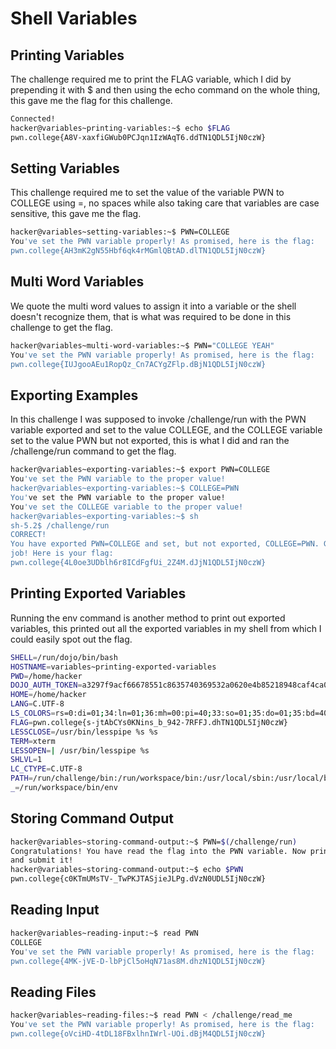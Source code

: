 # Shell Variables

## Printing Variables

The challenge required me to print the FLAG variable, which I did by prepending it with $ and then using the echo command on the whole thing, this gave me the flag for this challenge.
```bash
Connected!
hacker@variables~printing-variables:~$ echo $FLAG
pwn.college{A8V-xaxfiGWub0PCJqn1IzWAqT6.ddTN1QDL5IjN0czW}
```
## Setting Variables
This challenge required me to set the value of the variable PWN to COLLEGE using =, no spaces while also taking care that variables are case sensitive, this gave me the flag.
```bash
hacker@variables~setting-variables:~$ PWN=COLLEGE
You've set the PWN variable properly! As promised, here is the flag:
pwn.college{AH3mK2gN55Hbf6qk4rMGmlQBtAD.dlTN1QDL5IjN0czW}
```
## Multi Word Variables

We quote the multi word values to assign it into a variable or the shell doesn't recognize them, that is what was required to be done in this challenge to get the flag.

```bash
hacker@variables~multi-word-variables:~$ PWN="COLLEGE YEAH"
You've set the PWN variable properly! As promised, here is the flag:
pwn.college{IUJgooAEu1RopQz_Cn7ACYgZFlp.dBjN1QDL5IjN0czW}
```
## Exporting Examples 

In this challenge I was supposed to  invoke /challenge/run with the PWN variable exported and set to the value COLLEGE, and the COLLEGE variable set to the value PWN but not exported, this is what I did and ran the /challenge/run command to get the flag.

```bash
hacker@variables~exporting-variables:~$ export PWN=COLLEGE
You've set the PWN variable to the proper value!
hacker@variables~exporting-variables:~$ COLLEGE=PWN
You've set the PWN variable to the proper value!
You've set the COLLEGE variable to the proper value!
hacker@variables~exporting-variables:~$ sh
sh-5.2$ /challenge/run
CORRECT!
You have exported PWN=COLLEGE and set, but not exported, COLLEGE=PWN. Great 
job! Here is your flag:
pwn.college{4L0oe3UDblh6r8ICdFgfUi_2Z4M.dJjN1QDL5IjN0czW}
```
## Printing Exported Variables
Running the env command is another method to print out exported variables, this printed out all the exported variables in my shell from which I could easily spot out the flag.

```bash
SHELL=/run/dojo/bin/bash
HOSTNAME=variables~printing-exported-variables
PWD=/home/hacker
DOJO_AUTH_TOKEN=a3297f9acf66678551c8635740369532a0620e4b85218948caf4ca067099e707
HOME=/home/hacker
LANG=C.UTF-8
LS_COLORS=rs=0:di=01;34:ln=01;36:mh=00:pi=40;33:so=01;35:do=01;35:bd=40;33;01:cd=40;33;01:or=40;31;01:mi=00:su=37;41:sg=30;43:ca=00:tw=30;42:ow=34;42:st=37;44:ex=01;32:*.7z=01;31:*.ace=01;31:*.alz=01;31:*.apk=01;31:*.arc=01;31:*.arj=01;31:*.bz=01;31:*.bz2=01;31:*.cab=01;31:*.cpio=01;31:*.crate=01;31:*.deb=01;31:*.drpm=01;31:*.dwm=01;31:*.dz=01;31:*.ear=01;31:*.egg=01;31:*.esd=01;31:*.gz=01;31:*.jar=01;31:*.lha=01;31:*.lrz=01;31:*.lz=01;31:*.lz4=01;31:*.lzh=01;31:*.lzma=01;31:*.lzo=01;31:*.pyz=01;31:*.rar=01;31:*.rpm=01;31:*.rz=01;31:*.sar=01;31:*.swm=01;31:*.t7z=01;31:*.tar=01;31:*.taz=01;31:*.tbz=01;31:*.tbz2=01;31:*.tgz=01;31:*.tlz=01;31:*.txz=01;31:*.tz=01;31:*.tzo=01;31:*.tzst=01;31:*.udeb=01;31:*.war=01;31:*.whl=01;31:*.wim=01;31:*.xz=01;31:*.z=01;31:*.zip=01;31:*.zoo=01;31:*.zst=01;31:*.avif=01;35:*.jpg=01;35:*.jpeg=01;35:*.mjpg=01;35:*.mjpeg=01;35:*.gif=01;35:*.bmp=01;35:*.pbm=01;35:*.pgm=01;35:*.ppm=01;35:*.tga=01;35:*.xbm=01;35:*.xpm=01;35:*.tif=01;35:*.tiff=01;35:*.png=01;35:*.svg=01;35:*.svgz=01;35:*.mng=01;35:*.pcx=01;35:*.mov=01;35:*.mpg=01;35:*.mpeg=01;35:*.m2v=01;35:*.mkv=01;35:*.webm=01;35:*.webp=01;35:*.ogm=01;35:*.mp4=01;35:*.m4v=01;35:*.mp4v=01;35:*.vob=01;35:*.qt=01;35:*.nuv=01;35:*.wmv=01;35:*.asf=01;35:*.rm=01;35:*.rmvb=01;35:*.flc=01;35:*.avi=01;35:*.fli=01;35:*.flv=01;35:*.gl=01;35:*.dl=01;35:*.xcf=01;35:*.xwd=01;35:*.yuv=01;35:*.cgm=01;35:*.emf=01;35:*.ogv=01;35:*.ogx=01;35:*.aac=00;36:*.au=00;36:*.flac=00;36:*.m4a=00;36:*.mid=00;36:*.midi=00;36:*.mka=00;36:*.mp3=00;36:*.mpc=00;36:*.ogg=00;36:*.ra=00;36:*.wav=00;36:*.oga=00;36:*.opus=00;36:*.spx=00;36:*.xspf=00;36:*~=00;90:*#=00;90:*.bak=00;90:*.crdownload=00;90:*.dpkg-dist=00;90:*.dpkg-new=00;90:*.dpkg-old=00;90:*.dpkg-tmp=00;90:*.old=00;90:*.orig=00;90:*.part=00;90:*.rej=00;90:*.rpmnew=00;90:*.rpmorig=00;90:*.rpmsave=00;90:*.swp=00;90:*.tmp=00;90:*.ucf-dist=00;90:*.ucf-new=00;90:*.ucf-old=00;90:
FLAG=pwn.college{s-jtAbCYs0KNins_b_942-7RFFJ.dhTN1QDL5IjN0czW}
LESSCLOSE=/usr/bin/lesspipe %s %s
TERM=xterm
LESSOPEN=| /usr/bin/lesspipe %s
SHLVL=1
LC_CTYPE=C.UTF-8
PATH=/run/challenge/bin:/run/workspace/bin:/usr/local/sbin:/usr/local/bin:/usr/sbin:/usr/bin:/sbin:/bin
_=/run/workspace/bin/env
```
## Storing Command Output

```bash
hacker@variables~storing-command-output:~$ PWN=$(/challenge/run)
Congratulations! You have read the flag into the PWN variable. Now print it out 
and submit it!
hacker@variables~storing-command-output:~$ echo $PWN
pwn.college{c0KTmUMsTV-_TwPKJTASjieJLPg.dVzN0UDL5IjN0czW}
```
## Reading Input

```bash
hacker@variables~reading-input:~$ read PWN
COLLEGE
You've set the PWN variable properly! As promised, here is the flag:
pwn.college{4MK-jVE-D-lbPjCl5oHqN71as8M.dhzN1QDL5IjN0czW}
```
## Reading Files

```bash
hacker@variables~reading-files:~$ read PWN < /challenge/read_me
You've set the PWN variable properly! As promised, here is the flag:
pwn.college{oVciHD-4tDL18FBxlhnIWrl-UOi.dBjM4QDL5IjN0czW}
```
